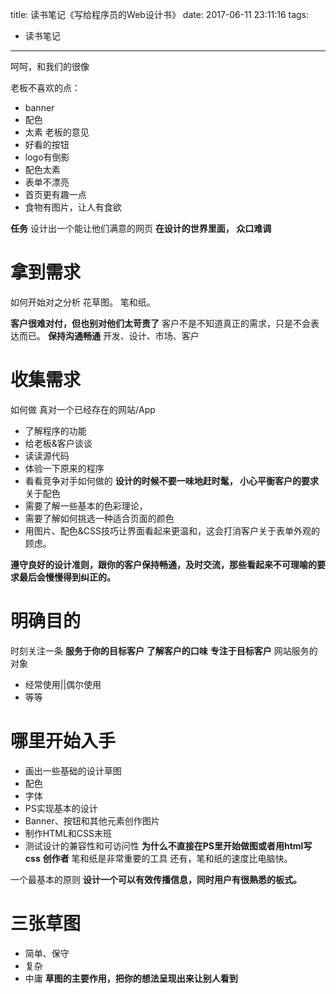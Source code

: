 title:  读书笔记《写给程序员的Web设计书》
date: 2017-06-11 23:11:16
tags: 
- 读书笔记
---

呵呵，和我们的很像
<!--more-->


老板不喜欢的点：
- banner
- 配色
- 太素
老板的意见
- 好看的按钮
- logo有倒影
- 配色太素
- 表单不漂亮
- 首页更有趣一点
- 食物有图片，让人有食欲

**任务**
设计出一个能让他们满意的网页
**在设计的世界里面， 众口难调**

# 拿到需求
如何开始对之分析
花草图。 笔和纸。

**客户很难对付，但也别对他们太苛责了**
客户不是不知道真正的需求，只是不会表达而已。
**保持沟通畅通**
开发、设计、市场、客户
# 收集需求
如何做
真对一个已经存在的网站/App
- 了解程序的功能
- 给老板&客户谈谈
- 读读源代码
- 体验一下原来的程序
- 看看竞争对手如何做的
**设计的时候不要一味地赶时髦， 小心平衡客户的要求**
关于配色
- 需要了解一些基本的色彩理论，
- 需要了解如何挑选一种适合页面的颜色
- 用图片、配色&CSS技巧让界面看起来更温和，这会打消客户关于表单外观的顾虑。

**遵守良好的设计准则，跟你的客户保持畅通，及时交流，那些看起来不可理喻的要求最后会慢慢得到纠正的。**

# 明确目的
时刻关注一条
**服务于你的目标客户**
**了解客户的口味**
**专注于目标客户**
网站服务的对象
- 经常使用||偶尔使用
- 等等
# 哪里开始入手
- 画出一些基础的设计草图
- 配色
- 字体
- PS实现基本的设计
- Banner、按钮和其他元素创作图片
- 制作HTML和CSS末班
- 测试设计的兼容性和可访问性
**为什么不直接在PS里开始做图或者用html写css**
**创作者** 笔和纸是非常重要的工具
还有，笔和纸的速度比电脑快。

一个最基本的原则
**设计一个可以有效传播信息，同时用户有很熟悉的板式。**
# 三张草图
- 简单、保守
- 复杂
- 中庸
**草图的主要作用，把你的想法呈现出来让别人看到**
